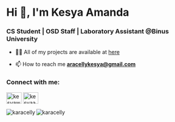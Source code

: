 <h1>Hi 👋, I'm Kesya Amanda</h1>
<h3>CS Student | OSD Staff | Laboratory Assistant @Binus University</h3>

- 👨‍💻 All of my projects are available at <a href="https://kesyawijaya.com/">here</a>

- 📫 How to reach me **aracellykesya@gmail.com**

<h3 align="left">Connect with me:</h3>
<p align="left">
<a href="https://linkedin.com/in/kesyawijaya" target="blank"><img align="center" src="https://raw.githubusercontent.com/rahuldkjain/github-profile-readme-generator/master/src/images/icons/Social/linked-in-alt.svg" alt="kesyawijaya" height="30" width="40" /></a>
<a href="https://instagram.com/kesyaawijaya" target="blank"><img align="center" src="https://raw.githubusercontent.com/rahuldkjain/github-profile-readme-generator/master/src/images/icons/Social/instagram.svg" alt="kesyaawijaya" height="30" width="40" /></a>
</p>

<p><img align="left" src="https://github-readme-stats.vercel.app/api/top-langs?username=karacelly&show_icons=true&locale=en&layout=compact" alt="karacelly" /></p>

<p>&nbsp;<img align="left" src="https://github-readme-stats.vercel.app/api?username=karacelly&show_icons=true&locale=en" alt="karacelly" /></p>

